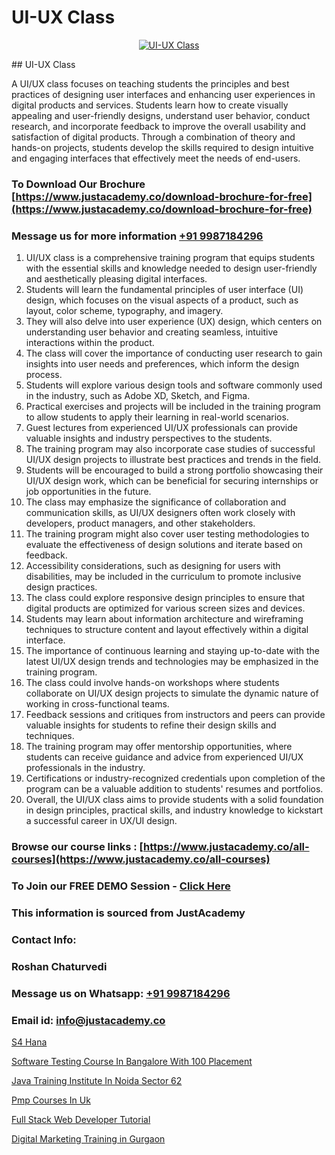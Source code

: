 # UI-UX Class

<p align="center">
  <a href="https://justacademy.co/all-courses">
    <img src="https://i.ibb.co/P5KtSQ2/ui-ux.png" alt="UI-UX Class">
  </a>
</p>
## UI-UX Class

A UI/UX class focuses on teaching students the principles and best practices of designing user interfaces and enhancing user experiences in digital products and services. Students learn how to create visually appealing and user-friendly designs, understand user behavior, conduct research, and incorporate feedback to improve the overall usability and satisfaction of digital products. Through a combination of theory and hands-on projects, students develop the skills required to design intuitive and engaging interfaces that effectively meet the needs of end-users.
### To Download Our Brochure [https://www.justacademy.co/download-brochure-for-free](https://www.justacademy.co/download-brochure-for-free)
### Message us for more information [+91 9987184296](https://api.whatsapp.com/send?phone=919987184296)
1) UI/UX class is a comprehensive training program that equips students with the essential skills and knowledge needed to design user-friendly and aesthetically pleasing digital interfaces.
2) Students will learn the fundamental principles of user interface (UI) design, which focuses on the visual aspects of a product, such as layout, color scheme, typography, and imagery.
3) They will also delve into user experience (UX) design, which centers on understanding user behavior and creating seamless, intuitive interactions within the product.
4) The class will cover the importance of conducting user research to gain insights into user needs and preferences, which inform the design process.
5) Students will explore various design tools and software commonly used in the industry, such as Adobe XD, Sketch, and Figma.
6) Practical exercises and projects will be included in the training program to allow students to apply their learning in real-world scenarios.
7) Guest lectures from experienced UI/UX professionals can provide valuable insights and industry perspectives to the students.
8) The training program may also incorporate case studies of successful UI/UX design projects to illustrate best practices and trends in the field.
9) Students will be encouraged to build a strong portfolio showcasing their UI/UX design work, which can be beneficial for securing internships or job opportunities in the future.
10) The class may emphasize the significance of collaboration and communication skills, as UI/UX designers often work closely with developers, product managers, and other stakeholders.
11) The training program might also cover user testing methodologies to evaluate the effectiveness of design solutions and iterate based on feedback.
12) Accessibility considerations, such as designing for users with disabilities, may be included in the curriculum to promote inclusive design practices.
13) The class could explore responsive design principles to ensure that digital products are optimized for various screen sizes and devices.
14) Students may learn about information architecture and wireframing techniques to structure content and layout effectively within a digital interface.
15) The importance of continuous learning and staying up-to-date with the latest UI/UX design trends and technologies may be emphasized in the training program.
16) The class could involve hands-on workshops where students collaborate on UI/UX design projects to simulate the dynamic nature of working in cross-functional teams.
17) Feedback sessions and critiques from instructors and peers can provide valuable insights for students to refine their design skills and techniques.
18) The training program may offer mentorship opportunities, where students can receive guidance and advice from experienced UI/UX professionals in the industry.
19) Certifications or industry-recognized credentials upon completion of the program can be a valuable addition to students' resumes and portfolios.
20) Overall, the UI/UX class aims to provide students with a solid foundation in design principles, practical skills, and industry knowledge to kickstart a successful career in UX/UI design.

### Browse our course links : [https://www.justacademy.co/all-courses](https://www.justacademy.co/all-courses) 
### To Join our FREE DEMO Session - [Click Here](https://www.justacademy.co/register-for-course-demo)


### This information is sourced from JustAcademy
### Contact Info:
### Roshan Chaturvedi
### Message us on Whatsapp: [+91 9987184296](https://api.whatsapp.com/send?phone=919987184296)
### Email id: [info@justacademy.co](mailto:info@justacademy.co)
                
[S4 Hana](https://www.linkedin.com/pulse/s4-hana-justacademy-delhi-5ogcc/)

[Software Testing Course In Bangalore With 100 Placement](https://www.linkedin.com/pulse/software-testing-course-bangalore-100-placement-justacademy-pune-pomwc?trackingId=Sy3gSuZlTkpT0qZDMleH2g%3D%3D&lipi=urn%3Ali%3Apage%3Ad_flagship3_company_admin%3BlnT71xOrSKqY%2FaAG0BEpww%3D%3D)

[Java Training Institute In Noida Sector 62](https://medium.com/@shivamja27/java-training-institute-in-noida-sector-62-d4c6cb932347)

[Pmp Courses In Uk](https://medium.com/@mahi3106/pmp-courses-in-uk-cbd296a87d14)

[Full Stack Web Developer Tutorial](https://justacademyin.github.io/justacademy/full-stack-web-developer-tutorial)

[Digital Marketing Training in Gurgaon](https://justacademyin.github.io/justacademy/digital-marketing-training-in-gurgaon)

